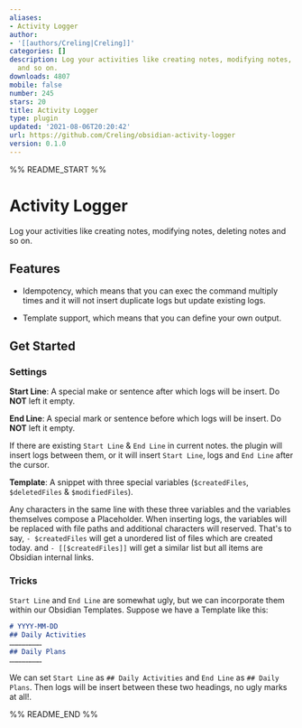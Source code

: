 ```yaml
---
aliases:
- Activity Logger
author:
- '[[authors/Creling|Creling]]'
categories: []
description: Log your activities like creating notes, modifying notes, deleting notes
  and so on.
downloads: 4807
mobile: false
number: 245
stars: 20
title: Activity Logger
type: plugin
updated: '2021-08-06T20:20:42'
url: https://github.com/Creling/obsidian-activity-logger
version: 0.1.0
---
```


%% README_START %%

<!--
 * @Author: Creling
 * @Date: 2021-08-03 10:04:10
 * @LastEditors: Creling
 * @LastEditTime: 2021-08-04 16:06:31
 * @Description: file content
-->
# Activity Logger

Log your activities like creating notes, modifying notes, deleting notes and so on.

## Features

- Idempotency, which means that you can exec the command multiply times and it will not insert duplicate logs but update existing logs.

- Template support, which means that you can define your own output.

## Get Started

### Settings

**Start Line**: A special make or sentence after which logs will be insert. Do **NOT** left it empty.

**End Line**: A special mark or sentence before which logs will be insert. Do **NOT** left it empty.

If there are existing `Start Line` & `End Line` in current notes. the plugin will insert logs between them, or it will insert `Start Line`, logs and `End Line` after the cursor. 

**Template**: A snippet with three special variables (`$createdFiles`, `$deletedFiles` & `$modifiedFiles`). 

Any characters in the same line with these three variables and the variables themselves compose a Placeholder. When inserting logs, the variables will be replaced with file paths and additional characters will reserved. That's to say, `- $createdFiles` will get a unordered list of files which are created today. and `- [[$createdFiles]]` will get a similar list but all items are Obsidian internal links. 

### Tricks

`Start Line` and `End Line` are somewhat ugly, but we can incorporate them within our Obsidian Templates. Suppose we have a Template like this:

```markdown
# YYYY-MM-DD
## Daily Activities
……………………
## Daily Plans
……………………
```
We can set `Start Line` as `## Daily Activities` and `End Line` as `## Daily Plans`. Then logs will be insert between these two headings, no ugly marks at all!.

%% README_END %%